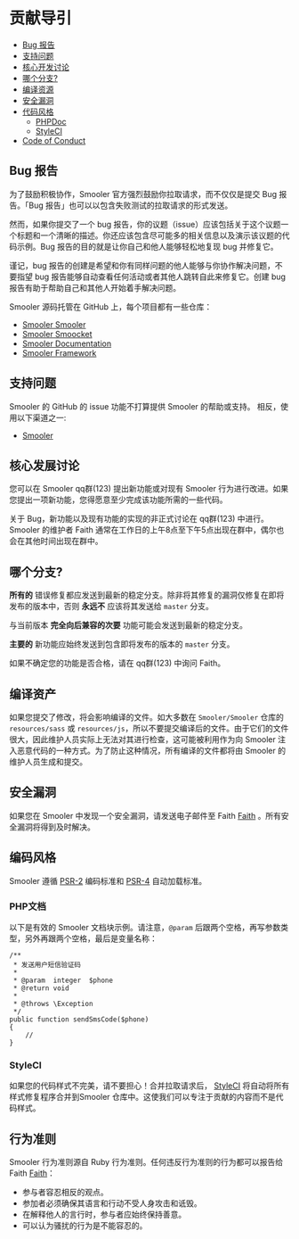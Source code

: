 # 贡献导引

- [Bug 报告](#bug-reports)
- [支持问题](#support-questions)
- [核心开发讨论](#core-development-discussion)
- [哪个分支?](#which-branch)
- [编译资源](#compiled-assets)
- [安全漏洞](#security-vulnerabilities)
- [代码风格](#coding-style)
    - [PHPDoc](#phpdoc)
    - [StyleCI](#styleci)
- [Code of Conduct](#code-of-conduct)

<a name="bug-reports"></a>
## Bug 报告

为了鼓励积极协作，Smooler 官方强烈鼓励你拉取请求，而不仅仅是提交 Bug 报告。「Bug 报告」也可以以包含失败测试的拉取请求的形式发送。

然而，如果你提交了一个 bug 报告，你的议题（issue）应该包括关于这个议题一个标题和一个清晰的描述。你还应该包含尽可能多的相关信息以及演示该议题的代码示例。Bug 报告的目的就是让你自己和他人能够轻松地复现 bug 并修复它。

谨记，bug 报告的创建是希望和你有同样问题的他人能够与你协作解决问题，不要指望 bug 报告能够自动查看任何活动或者其他人跳转自此来修复它。创建 bug 报告有助于帮助自己和其他人开始着手解决问题。

Smooler 源码托管在 GitHub 上，每个项目都有一些仓库：

- [Smooler Smooler](https://github.com/Smooler/Smooler)
- [Smooler Smoocket](https://github.com/Smooler/Smoocket)
- [Smooler Documentation](https://github.com/Smooler/docs)
- [Smooler Framework](https://github.com/Smooler/framework)

<a name="support-questions"></a>
## 支持问题

Smooler 的 GitHub 的 issue 功能不打算提供 Smooler 的帮助或支持。 相反，使用以下渠道之一:

- [Smooler](https://Smooler.com/discuss)

<a name="core-development-discussion"></a>
## 核心发展讨论

您可以在 Smooler qq群(123) 提出新功能或对现有 Smooler 行为进行改进。如果您提出一项新功能，您得愿意至少完成该功能所需的一些代码。

关于 Bug，新功能以及现有功能的实现的非正式讨论在 qq群(123) 中进行。Smooler 的维护者 Faith 通常在工作日的上午8点至下午5点出现在群中，偶尔也会在其他时间出现在群中。

<a name="which-branch"></a>
## 哪个分支?

**所有的** 错误修复都应发送到最新的稳定分支。除非将其修复的漏洞仅修复在即将发布的版本中，否则 **永远不** 应该将其发送给 `master` 分支。

与当前版本 **完全向后兼容的次要** 功能可能会发送到最新的稳定分支。

**主要的** 新功能应始终发送到包含即将发布的版本的 `master` 分支。

如果不确定您的功能是否合格，请在 qq群(123) 中询问 Faith。

<a name="compiled-assets"></a>
## 编译资产

如果您提交了修改，将会影响编译的文件。如大多数在 `Smooler/Smooler` 仓库的 `resources/sass` 或 `resources/js`，所以不要提交编译后的文件。由于它们的文件很大，因此维护人员实际上无法对其进行检查，这可能被利用作为向 Smooler 注入恶意代码的一种方式。为了防止这种情况，所有编译的文件都将由 Smooler 的维护人员生成和提交。

<a name="security-vulnerabilities"></a>
## 安全漏洞

如果您在 Smooler 中发现一个安全漏洞，请发送电子邮件至 Faith [Faith](mailto:343667924@qq.com) 。所有安全漏洞将得到及时解决。

<a name="coding-style"></a>
## 编码风格

Smooler 遵循 [PSR-2](https://github.com/php-fig/fig-standards/blob/master/accepted/PSR-2-coding-style-guide.md) 编码标准和 [PSR-4](https://github.com/php-fig/fig-standards/blob/master/accepted/PSR-4-autoloader.md) 自动加载标准。

<a name="phpdoc"></a>
### PHP文档

以下是有效的 Smooler 文档块示例。请注意，`@param` 后跟两个空格，再写参数类型，另外再跟两个空格，最后是变量名称：

    /**
     * 发送用户短信验证码
     *
     * @param  integer  $phone
     * @return void
     *
     * @throws \Exception
     */
    public function sendSmsCode($phone)
    {
        //
    }

<a name="styleci"></a>
### StyleCI

如果您的代码样式不完美，请不要担心！合并拉取请求后， [StyleCI](https://styleci.io/) 将自动将所有样式修复程序合并到Smooler 仓库中。这使我们可以专注于贡献的内容而不是代码样式。

<a name="code-of-conduct"></a>
## 行为准则

Smooler 行为准则源自 Ruby 行为准则。任何违反行为准则的行为都可以报告给 Faith [Faith](mailto:343667924@qq.com)：

- 参与者容忍相反的观点。
- 参加者必须确保其语言和行动不受人身攻击和诋毁。
- 在解释他人的言行时，参与者应始终保持善意。
- 可以认为骚扰的行为是不能容忍的。